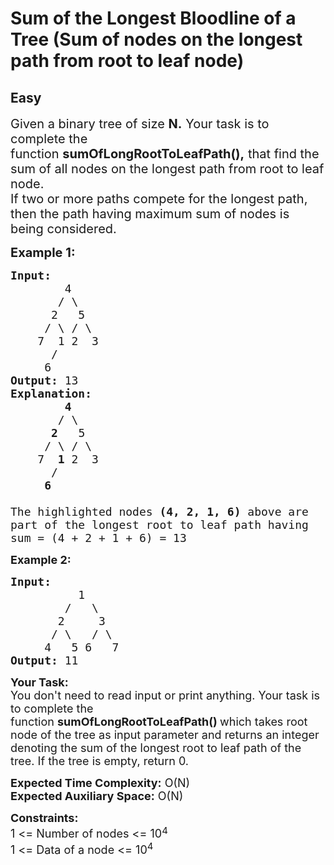 # Sum of the Longest Bloodline of a Tree (Sum of nodes on the longest path from root to leaf node)
## Easy
<div class="problems_problem_content__Xm_eO"><p><span style="font-size:20px">Given a binary tree of size&nbsp;<strong>N.</strong>&nbsp;Your task is to complete the function&nbsp;<strong>sumOfLongRootToLeafPath(),</strong>&nbsp;that find the sum of all nodes on the longest path from root to leaf node.<br>
If two or more paths compete for the longest path, then the path having maximum sum of nodes is being considered.</span></p>

<p><strong><span style="font-size:20px">Example 1:</span></strong></p>

<pre style="position: relative;"><span style="font-size:18px"><strong>Input:</strong> 
        4        
       / \       
      2   5      
     / \ / \     
    7  1 2  3    
      /
     6
<strong>Output:</strong> 13
<strong>Explanation:</strong>
        <strong>4</strong>        
       / \       
      <strong>2</strong>   5      
     / \ / \     
    7  <strong>1</strong> 2  3 
      /
     <strong>6</strong>

The highlighted nodes <strong>(4, 2, 1, 6)</strong> above are 
part of the longest root to leaf path having
sum = (4 + 2 + 1 + 6) = 13</span><div class="open_grepper_editor" title="Edit &amp; Save To Grepper"></div></pre>

<p><strong><span style="font-size:18px">Example 2:</span></strong></p>

<pre style="position: relative;"><strong><span style="font-size:18px">Input: </span></strong><span style="font-size:18px">
&nbsp;         1
&nbsp;       /   \
&nbsp;      2     3
&nbsp;     / \   / \
&nbsp;    4   5 6   7</span>
<strong><span style="font-size:18px">Output: </span></strong><span style="font-size:18px">11</span>
<div class="open_grepper_editor" title="Edit &amp; Save To Grepper"></div></pre>

<p><span style="font-size:18px"><strong>Your Task:</strong></span><br>
<span style="font-size:18px">You don't need to read input or print anything. Your task is to complete the function&nbsp;<strong>sumOfLongRootToLeafPath</strong></span><span style="font-size:18px"><strong>()&nbsp;</strong>which takes root node of the tree as input parameter and returns an integer denoting the sum of the longest root to leaf path of the tree. If the tree is empty, return 0.</span></p>

<p><span style="font-size:18px"><strong>Expected Time Complexity:</strong>&nbsp;O(N)<br>
<strong>Expected Auxiliary Space:</strong>&nbsp;O(N)</span></p>

<p><span style="font-size:18px"><strong>Constraints:</strong><br>
1 &lt;= Number of nodes &lt;= 10</span><sup><span style="font-size:15px">4</span></sup><br>
<span style="font-size:18px">1 &lt;= Data of a node &lt;= 10<sup>4</sup></span></p>
</div>